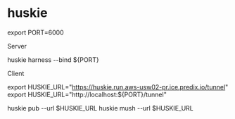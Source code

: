 # huskie

export PORT=6000

Server

huskie harness --bind ${PORT}


Client

export HUSKIE_URL="https://huskie.run.aws-usw02-pr.ice.predix.io/tunnel"
export HUSKIE_URL="http://localhost:${PORT}/tunnel"

huskie pub --url $HUSKIE_URL
huskie mush --url $HUSKIE_URL
